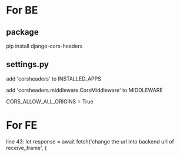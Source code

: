 # For BE

## package

pip install django-cors-headers

## settings.py

add 'corsheaders' to INSTALLED_APPS

add 'corsheaders.middleware.CorsMiddleware' to MIDDLEWARE

CORS_ALLOW_ALL_ORIGINS = True

# For FE

line 43: let response = await fetch('change the url into backend url of receive_frame', {